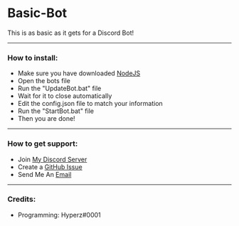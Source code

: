 # Basic-Bot
This is as basic as it gets for a Discord Bot!

---

### How to install:

- Make sure you have downloaded [NodeJS](https://nodejs.org)
- Open the bots file
- Run the "UpdateBot.bat" file
- Wait for it to close automatically
- Edit the config.json file to match your information
- Run the "StartBot.bat" file
- Then you are done!

---

### How to get support:

- Join [My Discord Server](https://hyperz.dev/discord)
- Create a [GitHub Issue](https://github.com/Itz-Hyperz/Basic-Bot/issues)
- Send Me An [Email](mailto:logan@hyperz.dev)

---

### Credits:

- Programming: Hyperz#0001
